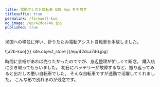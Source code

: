 ```yaml
---
title: 電動アシスト自転車 A2B Kuo を手放す
titlesuffix: true
permalink: /farewell-kuo
og_image: /ep/42dca746.jpg
published: true
---
```


米国への移住に伴い、折りたたみ電動アシスト自転車を手放しました。

![a2b-kuo]({{ site.object_store }}/ep/42dca746.jpg)

時間に余裕があれば売りたかったのですが、身辺整理が忙しくて断念。
購入店に引き取ってもらいました。
初日にバッテリーが故障するなど、振り返ってみると出だしの悪い自転車でした。
そんな自転車ですが通勤で活躍してくれました。
こんな形で別れるのが残念です。
